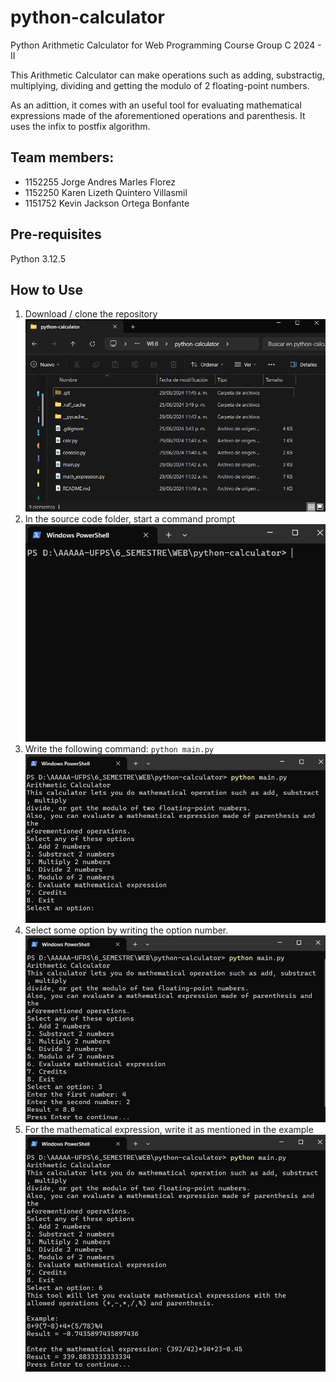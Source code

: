 # python-calculator
Python Arithmetic Calculator for Web Programming Course Group C 2024 - II

This Arithmetic Calculator can make operations such as adding, substractig, multiplying, dividing and getting the modulo of 2 floating-point numbers.

As an adittion, it comes with an useful tool for evaluating mathematical expressions made of the aforementioned operations and parenthesis. It uses the infix to postfix algorithm.

## Team members:
 - 1152255 Jorge Andres Marles Florez
 - 1152250 Karen Lizeth Quintero Villasmil
 - 1151752 Kevin Jackson Ortega Bonfante

## Pre-requisites
Python 3.12.5

## How to Use
1. Download / clone the repository
![img1](./images/image1.png)
2. In the source code folder, start a command prompt
![img2](./images/image2.png)
3. Write the following command:
`python main.py`
![img3](./images/image3.png)
4. Select some option by writing the option number.
![img4](./images/image4.png)
5. For the mathematical expression, write it as mentioned in the example
![img5](./images/image5.png)